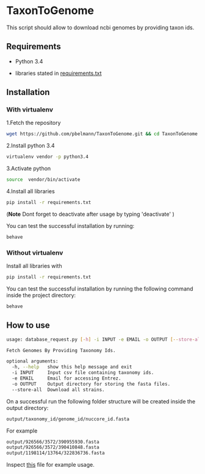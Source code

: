 # TaxonToGenome

This script should allow to download ncbi genomes by providing taxon ids.

## Requirements

* Python 3.4

* libraries stated in [requirements.txt](requirements.txt)

## Installation

### With virtualenv

1.Fetch the repository 

~~~Bash
wget https://github.com/pbelmann/TaxonToGenome.git && cd TaxonToGenome
~~~

2.Install python 3.4

~~~Bash
virtualenv vendor -p python3.4
~~~

3.Activate python

~~~BASH
source  vendor/bin/activate
~~~

4.Install all libraries

~~~BASH
pip install -r requirements.txt
~~~

(**Note** Dont forget to deactivate after usage by typing 'deactivate' )

You can test the successful installation by running:

~~~BASH
behave
~~~

### Without virtualenv

Install all libraries with

~~~BASH
pip install -r requirements.txt
~~~

You can test the successful installation by running the following command inside the project directory:

~~~BASH
behave
~~~


## How to use

~~~BASH
usage: database_request.py [-h] -i INPUT -e EMAIL -o OUTPUT [--store-all]

Fetch Genomes By Providing Taxonomy Ids.

optional arguments:
  -h, --help   show this help message and exit
  -i INPUT     Input csv file containing taxonomy ids.
  -e EMAIL     Email for accessing Entrez.
  -o OUTPUT    Output directory for storing the fasta files.
  --store-all  Download all strains.
~~~

On a successful run the following folder structure will be created inside the output directory:

~~~BASH
output/taxonomy_id/genome_id/nuccore_id.fasta
~~~

For example

~~~BASH
output/926566/3572/390955930.fasta
output/926566/3572/390410848.fasta
output/1198114/13764/322836736.fasta
~~~

Inspect [this](features/usage.feature) file for example usage.
